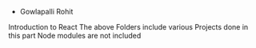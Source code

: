 * Gowlapalli Rohit

Introduction to React
The above Folders include various Projects done in this part
Node modules are not included